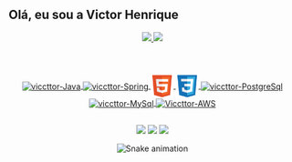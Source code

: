 
## Olá, eu sou a Victor Henrique

 <div align="center">
  <a href="https://github.com/viccttor">
  <img height="170em" src="https://github-readme-stats.vercel.app/api?username=viccttor&show_icons=true&theme=dark&include_all_commits=true"/>
  <img height="170em" src="https://github-readme-stats.vercel.app/api/top-langs/?username=viccttor&layout=compact&langs_count=7&theme=dark"/>
<div>
  
  #
<div style="display: inline_block"><br>
  <img align="center" alt="viccttor-Java" height="50" width="50" src="https://cdn.jsdelivr.net/gh/devicons/devicon/icons/java/java-original-wordmark.svg">
  <img align="center" alt="viccttor-Spring" height="40" width="40" src="https://cdn.jsdelivr.net/gh/devicons/devicon/icons/spring/spring-original.svg">
  <img align="center" alt="viccttor-HTML" height="40" width="40" src="https://raw.githubusercontent.com/devicons/devicon/master/icons/html5/html5-original.svg">
  <img align="center" alt="viccttor-CSS" height="40" width="40" src="https://raw.githubusercontent.com/devicons/devicon/master/icons/css3/css3-original.svg">
  <img align="center" alt="viccttor-PostgreSql" height="40" width="40" src="https://cdn.jsdelivr.net/gh/devicons/devicon/icons/postgresql/postgresql-original-wordmark.svg">
  <img align="center" alt="viccttor-MySql" height="50" width="60" src="https://cdn.jsdelivr.net/gh/devicons/devicon/icons/mysql/mysql-original-wordmark.svg">
  <img align="center" alt="Viccttor-AWS" height="50" width="60" src="https://cdn.jsdelivr.net/gh/devicons/devicon/icons/amazonwebservices/amazonwebservices-original-wordmark.svg">
  
  
 
  ## 
 
<div> 
 <a href="https://discord.com/channels/Victor%20Henrique#2939" target="_blank"><img src="https://img.shields.io/badge/Discord-7289DA?style=for-the-badge&logo=discord&logoColor=white" target="_blank"></a> 
  <a href = "mailto:vhsdm7@gmail.com"><img src="https://img.shields.io/badge/-Gmail-%23333?style=for-the-badge&logo=gmail&logoColor=white" target="_blank"></a>
  <a href="https://www.linkedin.com/in/viccttor" target="_blank"><img src="https://img.shields.io/badge/-LinkedIn-%230077B5?style=for-the-badge&logo=linkedin&logoColor=white" target="_blank"></a> 

 
  ![Snake animation](https://github.com/viccttor/viccttor/blob/output/github-contribution-grid-snake.svg)
 
</div>
